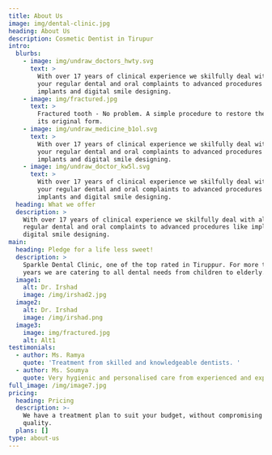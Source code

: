 ```yaml
---
title: About Us
image: img/dental-clinic.jpg
heading: About Us
description: Cosmetic Dentist in Tirupur
intro:
  blurbs:
    - image: img/undraw_doctors_hwty.svg
      text: >
        With over 17 years of clinical experience we skilfully deal with all
        your regular dental and oral complaints to advanced procedures like
        implants and digital smile designing.
    - image: img/fractured.jpg
      text: >
        Fractured tooth - No problem. A simple procedure to restore the tooth to
        its original form.
    - image: img/undraw_medicine_b1ol.svg
      text: >
        With over 17 years of clinical experience we skilfully deal with all
        your regular dental and oral complaints to advanced procedures like
        implants and digital smile designing.
    - image: img/undraw_doctor_kw5l.svg
      text: >
        With over 17 years of clinical experience we skilfully deal with all
        your regular dental and oral complaints to advanced procedures like
        implants and digital smile designing.
  heading: What we offer
  description: >
    With over 17 years of clinical experience we skilfully deal with all your
    regular dental and oral complaints to advanced procedures like implants and
    digital smile designing.
main:
  heading: Pledge for a life less sweet!
  description: >
    Sparkle Dental Clinic, one of the top rated in Tiruppur. For more than 17
    years we are catering to all dental needs from children to elderly.
  image1:
    alt: Dr. Irshad
    image: /img/irshad2.jpg
  image2:
    alt: Dr. Irshad
    image: /img/irshad.png
  image3:
    image: img/fractured.jpg
    alt: Alt1
testimonials:
  - author: Ms. Ramya
    quote: 'Treatment from skilled and knowledgeable dentists. '
  - author: Ms. Soumya
    quote: Very hygienic and personalised care from experienced and expert doctors.
full_image: /img/image7.jpg
pricing:
  heading: Pricing
  description: >-
    We have a treatment plan to suit your budget, without compromising on the
    quality.
  plans: []
type: about-us
---
```

